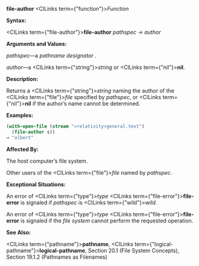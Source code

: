 **file-author** <ClLinks  term={"function"}><i>Function</i></ClLinks> 



**Syntax:** 



<ClLinks  term={"file-author"}><b>file-author</b></ClLinks> *pathspec → author* 



**Arguments and Values:** 



*pathspec*—a *pathname designator* . 



*author*—a <ClLinks  term={"string"}><i>string</i></ClLinks> or <ClLinks  term={"nil"}><b>nil</b></ClLinks>. 







 



 



**Description:** 



Returns a <ClLinks  term={"string"}><i>string</i></ClLinks> naming the author of the <ClLinks  term={"file"}><i>file</i></ClLinks> specified by *pathspec*, or <ClLinks  term={"nil"}><b>nil</b></ClLinks> if the author’s name cannot be determined. 



**Examples:**
```lisp
(with-open-file (stream ">relativity>general.text") 
  (file-author s)) 
→ "albert" 
```
**Affected By:** 



The host computer’s file system. 



Other users of the <ClLinks  term={"file"}><i>file</i></ClLinks> named by *pathspec*. 



**Exceptional Situations:** 



An error of <ClLinks  term={"type"}><i>type</i></ClLinks> <ClLinks  term={"file-error"}><b>file-error</b></ClLinks> is signaled if *pathspec* is <ClLinks  term={"wild"}><i>wild</i></ClLinks>. 



An error of <ClLinks  term={"type"}><i>type</i></ClLinks> <ClLinks  term={"file-error"}><b>file-error</b></ClLinks> is signaled if the *file system* cannot perform the requested operation. 



**See Also:** 



<ClLinks  term={"pathname"}><b>pathname</b></ClLinks>, <ClLinks  term={"logical-pathname"}><b>logical-pathname</b></ClLinks>, Section 20.1 (File System Concepts), Section 19.1.2 (Pathnames as Filenames) 



